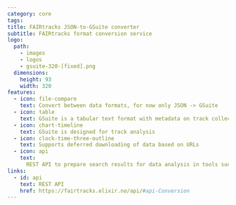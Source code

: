 ```yaml
---
category: core
tags:
title: FAIRtracks JSON-to-GSuite converter
subtitle: FAIRtracks format conversion service
logo:
  path:
    - images
    - logos
    - gsuite-320-[fixed].png
  dimensions:
    height: 93
    width: 320
features:
  - icon: file-compare
    text: Convert between data formats, for now only JSON -> GSuite
  - icon: table
    text: GSuite is a tabular text format with metadata on track collections
  - icon: chart-timeline
    text: GSuite is designed for track analysis
  - icon: clock-time-three-outline
    text: Supports deferred downloading of data based on URLs
  - icon: api
    text:
      REST API to prepare search results for data analysis in tools such as the GSuite HyperBrowser
links:
  - id: api
    text: REST API
    href: https://fairtracks.elixir.no/api/#api-Conversion
---
```

